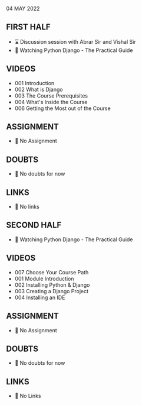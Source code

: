 04 MAY 2022

## FIRST HALF

- ⌛ Discussion session with Abrar Sir and Vishal Sir
- 🚧 Watching Python Django - The Practical Guide

## VIDEOS

- 001 Introduction
- 002 What is Django
- 003 The Course Prerequisites
- 004 What's Inside the Course
- 006 Getting the Most out of the Course


## ASSIGNMENT

- 🚫 No Assignment

## DOUBTS

- 🚫 No doubts for now 

## LINKS

- 🚫 No links

## SECOND HALF

- 🚧 Watching Python Django - The Practical Guide

## VIDEOS

- 007 Choose Your Course Path
- 001 Module Introduction
- 002 Installing Python & Django
- 003 Creating a Django Project
- 004 Installing an IDE

## ASSIGNMENT

- 🚫 No Assignment

## DOUBTS

- 🚫 No doubts for now

## LINKS

- 🚫 No Links